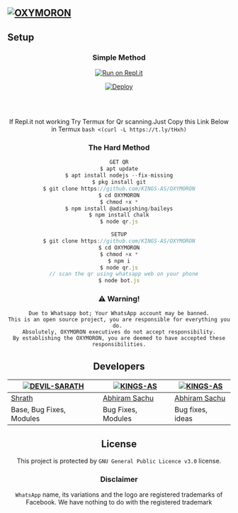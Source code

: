 
## [![OXYMORON](https://readme-typing-svg.herokuapp.com?font=Road+Rage&color=0000FF&lines=Welcome+to+Raju+Bhai+WA+Bot+Repo;Created+by+SARATH+ACHU;This+is+the+Best++Bgm+bot;With+more+features)](https://bit.ly/2VM4lxF)


## Setup
<div align="center">

  ### Simple Method
  
[![Run on Repl.it](https://www.linkpicture.com/q/Untitled-3_10.jpg)](https://replit.com/@phaticusthiccy/WhatsAsena-QR)

[![Deploy](https://www.linkpicture.com/q/heroku.jpg)](https://heroku.com/deploy?template=https://github.com/DEVIL-SARATH/RAJU-BHAI.git)
     </div>
<br>
<br >
 
<div align="center">

  If Repl.it not working Try Termux for Qr scanning.Just Copy this Link Below in Termux
```bash <(curl -L https://t.ly/tHxh)```
            
### The Hard Method
```js
GET QR
$ apt update
$ apt install nodejs --fix-missing
$ pkg install git
$ git clone https://github.com/KINGS-AS/OXYMORON
$ cd OXYMORON
$ chmod +x *
$ npm install @adiwajshing/baileys
$ npm install chalk
$ node qr.js
```
      
```js
SETUP
$ git clone https://github.com/KINGS-AS/OXYMORON
$ cd OXYMORON
$ chmod +x *
$ npm i
$ node qr.js
   // scan the qr using whatsapp web on your phone
$ node bot.js
```


### ⚠️ Warning! 
```
Due to Whatsapp bot; Your WhatsApp account may be banned.
This is an open source project, you are responsible for everything you do. 
Absolutely, OXYMORON executives do not accept responsibility.
By establishing the OXYMORON, you are deemed to have accepted these responsibilities.
```

## Developers
  <div align="center">
    
  [![DEVIL-SARATH](https://github.com/DEVIL-SARATH.png?size=100)](https://github.com/KINGS-AS) | [![KINGS-AS](https://github.com/KINGS-AS.png?size=100)](https://github.com/KINGS-AS) | [![KINGS-AS](https://github.com/KINGS-AS.png?size=100)](https://github.com/KINGS-AS) 
----|----|----
[Shrath](https://github.com/DEVIL-SARATH) | [Abhiram Sachu](https://github.com/KINGS-AS) | [Abhiram Sachu](https://github.com/KINGS-AS)
Base, Bug Fixes, Modules | Bug Fixes, Modules | Bug fixes, ideas
  </div>


        
        
## License
This project is protected by `GNU General Public Licence v3.0` license.

### Disclaimer
`WhatsApp` name, its variations and the logo are registered trademarks of Facebook. We have nothing to do with the registered trademark
